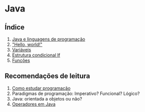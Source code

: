 Java
====

Índice
------

1. [Java e linguagens de programação](01-java-and-langs.md)
2. ["Hello, world!"](02-hello-java.md)
3. [Variáveis](03-variables.md)
4. [Estrutura condicional If](04-if.md)
5. [Funções](05-functions.md)

Recomendações de leitura
------------------------

1. [Como estudar programação](/general/how-to-study.md)
2. Paradigmas de programação: Imperativo? Funcional? Lógico?
3. Java: orientada a objetos ou não?
4. [Operadores em Java](/langs/java/operators.md)
